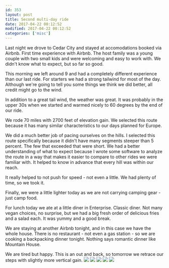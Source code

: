```yaml
---
id: 353
layout: post
title: Second multi-day ride
date: 2017-04-22 00:12:52
modified: 2017-04-22 00:12:52
categories: ['misc']
---
```


Last night we drove to Cedar City and stayed at accomodations booked via Airbnb. First time experience with Airbnb. The host family was a young couple with two small kids and were welcoming and easy to work with. We didn't know what to expect, but so far so good.

This morning we left around 9 and had a completely different experience than our last ride. For starters we had a strong tailwind for most of the day. Although we're going to tell you some things we think we did better, all credit might go to the wind.

In addition to a great tail wind, the weather was great. It was probably in the upper 30s when we started and warmed nicely to 60 degrees by the end of our ride.

We rode 70 miles with 2700 feet of elevation gain. We selected this route because it has many similar characteristics to our days planned for Europe.

We did a much better job of pacing ourselves on the hills. I selected this route specifically because it didn't have many segments steeper than 5 percent. The few that exceeded that were short. We had a better understanding of what to expect because I wrote some software to analyze the route in a way that makes it easier to compare to other rides we were familiar with. It helped to know in advance that every hill was within our reach.

It really helped to not push for speed - not even a little. We had plenty of time, so we took it. 

Finally, we were a little lighter today as we are not carrying camping gear - just camp food.

For lunch today we ate at a little diner in Enterprise. Classic diner. Not many vegan choices, no surprise, but we had a big fresh order of delicious fries and a salad each. It was yummy and a good break.

We are staying at another Airbnb tonight, and in this case we have the whole house. There is no restaurant - not even a gas station - so we are cooking a backpacking dinner tonight. Nothing says romantic dinner like Mountain House.

We are tired but happy. This is an out and back, so tomorrow we retrace our steps with slightly more vertical gain.
![](https://whitingpt.files.wordpress.com/2017/04/img_20170421_140715938.jpg)
![](https://whitingpt.files.wordpress.com/2017/04/img_20170421_101024961.jpg)
![](https://whitingpt.files.wordpress.com/2017/04/img_20170421_151959158_hdr.jpg)
![](https://whitingpt.files.wordpress.com/2017/04/img_20170421_122512942.jpg)
![](https://whitingpt.files.wordpress.com/2017/04/img_20170421_161336797.jpg)
